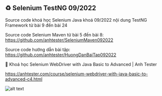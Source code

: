 ## ♻️ Selenium TestNG 09/2022
Source code khoá học Selenium Java khoá 09/2022 nội dung TestNG Framework từ bài 9 đến bài 24

Source code Selenium Maven từ bài 5 đến bài 8: https://github.com/anhtester/SeleniumMaven092022

Source code hướng dẫn bài tập: https://github.com/anhtester/HuongDanBaiTap092022

🔅 Khoá học Selenium WebDriver with Java Basic to Advanced | Anh Tester

https://anhtester.com/course/selenium-webdriver-with-java-basic-to-advanced-c4.html

![alt text](https://anhtester.com/uploads/logo/logo_anh_tester_github_v3.jpg)
